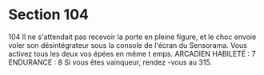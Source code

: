 # Section 104

104
Il ne s'attendait pas recevoir la porte en pleine figure, et le choc
envoie voler son désintégrateur sous la console de l'écran du
Sensorama. Vous activez tous les deux vos épées en même t emps.
ARCADIEN  HABILETÉ  : 7 ENDURANCE  : 8
Si vous êtes vainqueur, rendez -vous au 315.